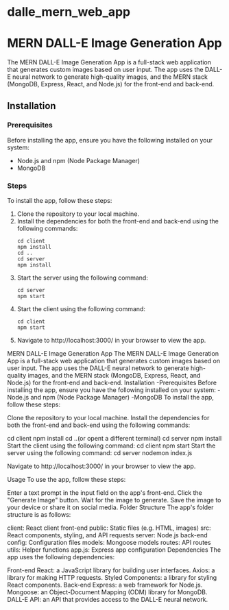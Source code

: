 # dalle_mern_web_app
# MERN DALL-E Image Generation App

The MERN DALL-E Image Generation App is a full-stack web application that generates custom images based on user input. The app uses the DALL-E neural network to generate high-quality images, and the MERN stack (MongoDB, Express, React, and Node.js) for the front-end and back-end.

## Installation

### Prerequisites

Before installing the app, ensure you have the following installed on your system:

- Node.js and npm (Node Package Manager)
- MongoDB

### Steps

To install the app, follow these steps:

1. Clone the repository to your local machine.
2. Install the dependencies for both the front-end and back-end using the following commands:  
    ```
    cd client  
    npm install  
    cd ..  
    cd server  
    npm install  
    ```
3. Start the server using the following command:  
    ```
    cd server  
    npm start  
    ```
4. Start the client using the following command:  
    ```
    cd client  
    npm start  
    ```
5. Navigate to http://localhost:3000/ in your browser to view the app.

MERN DALL-E Image Generation App
The MERN DALL-E Image Generation App is a full-stack web application that generates custom images based on user input. The app uses the DALL-E neural network to generate high-quality images, and the MERN stack (MongoDB, Express, React, and Node.js) for the front-end and back-end.
Installation
-Prerequisites
  Before installing the app, ensure you have the following installed on your system:
    -Node.js and npm (Node Package Manager)
     -MongoDB
To install the app, follow these steps:

Clone the repository to your local machine.
Install the dependencies for both the front-end and back-end using the following commands:

  cd client
  npm install
  cd ..(or opent a different terminal)
  cd server
  npm install
Start the client using the following command:
cd client
npm start
Start the server using the following command:
cd server
nodemon index.js 

Navigate to http://localhost:3000/ in your browser to view the app.

Usage
To use the app, follow these steps:

Enter a text prompt in the input field on the app's front-end.
Click the "Generate Image" button.
Wait for the image to generate.
Save the image to your device or share it on social media.
Folder Structure
The app's folder structure is as follows:

client: React client front-end
public: Static files (e.g. HTML, images)
src: React components, styling, and API requests
server: Node.js back-end
config: Configuration files
models: Mongoose models
routes: API routes
utils: Helper functions
app.js: Express app configuration
Dependencies
The app uses the following dependencies:

Front-end
React: a JavaScript library for building user interfaces.
Axios: a library for making HTTP requests.
Styled Components: a library for styling React components.
Back-end
Express: a web framework for Node.js.
Mongoose: an Object-Document Mapping (ODM) library for MongoDB.
DALL-E API: an API that provides access to the DALL-E neural network.
